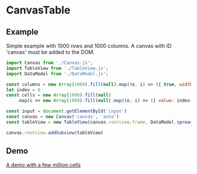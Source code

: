 # CanvasTable

## Example
Simple example with 1000 rows and 1000 columns. A canvas with ID 'canvas' must be added to the DOM. 

```javascript
import Canvas from './Canvas.js';
import TableView from './TableView.js';
import DataModel from './DataModel.js';

const columns = new Array(1000).fill(null).map((e, i) => ({ true, width: 70 }))
let index = 0
const cells = new Array(1000).fill(null)
    .map(c => new Array(1000).fill(null).map((e, i) => ({ value: index++ })))

const input = document.getElementById('input')
const canvas = new Canvas('canvas', 'auto')
const tableView = new TableView(canvas.rootview.frame, DataModel.spreadsheet(columns, cells))

canvas.rootview.addSubview(tableView)
```

## Demo
[A demo with a few million cells](https://278204.github.io/jff-table.html)